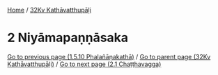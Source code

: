 
[Home](/) / [32Kv Kathāvatthupāḷi](../32Kv.md)

# 2 Niyāmapaṇṇāsaka


[Go to previous page (1.5.10 Phalañāṇakathā)](1/1.5/1.5.10.md) / [Go to parent page (32Kv Kathāvatthupāḷi)](0.md) / [Go to next page (2.1 Chaṭṭhavagga)](2/2.1.md)


